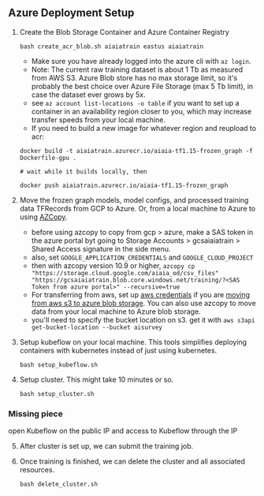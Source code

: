## Azure Deployment Setup

1. Create the Blob Storage Container and Azure Container Registry
    ```
    bash create_acr_blob.sh aiaiatrain eastus aiaiatrain
    ```
    - Make sure you have already logged into the azure cli with `az login`.
    - Note: The current raw training dataset is about 1 Tb as measured from AWS S3. Azure Blob store has no max storage limit, so it's probably the best choice over Azure File Storage (max 5 Tb limit), in case the dataset ever grows by 5x.
    - see `az account list-locations -o table` if you want to set up a container in an availability region closer to you, which may increase transfer speeds from your local machine.
    - If you need to build a new image for whatever region and reupload to acr:
    ```
    docker build -t aiaiatrain.azurecr.io/aiaia-tf1.15-frozen_graph -f Dockerfile-gpu .

    # wait while it builds locally, then

    docker push aiaiatrain.azurecr.io/aiaia-tf1.15-frozen_graph

    ```

2. Move the frozen graph models, model configs, and processed training data TFRecords from GCP to Azure. Or, from a local machine to Azure to using [AZCopy](https://docs.microsoft.com/en-us/azure/storage/common/storage-use-azcopy-v10).
   -  before using azcopy to copy from gcp > azure, make a SAS token in the azure portal byt going to Storage Accounts > gcsaiaiatrain > Shared Access signature in the side menu.
   -  also, set `GOOGLE_APPLICATION_CREDENTIALS` and `GOOGLE_CLOUD_PROJECT`
   -  then with azcopy version 10.9 or higher, `azcopy cp "https://storage.cloud.google.com/aiaia_od/csv_files" "https://gcsaiaiatrain.blob.core.windows.net/training/?<SAS Token from azure portal>" --recursive=true`
   -  For transferring from aws, set up [aws credentials](https://docs.aws.amazon.com/cli/latest/userguide/cli-configure-profiles.html) if you are [moving from aws s3 to azure blob storage](https://azure.microsoft.com/en-us/blog/move-your-data-from-aws-s3-to-azure-storage-using-azcopy/). You can also use azcopy to move data from your local machine to Azure blob storage.
   -  you'll need to specify the bucket location on s3. get it with `aws s3api get-bucket-location --bucket aisurvey`

3. Setup kubeflow on your local machine. This tools simplifies deploying containers with kubernetes instead of just using kubernetes.
    ```
    bash setup_kubeflow.sh
    ```

4. Setup cluster. This might take 10 minutes or so.

    ```
    bash setup_cluster.sh
    ```

### Missing piece
open Kubeflow on the public IP and access to Kubeflow through the IP


5. After cluster is set up, we can submit the training job.
   
6. Once training is finished, we can delete the cluster and all associated resources.

    ```
    bash delete_cluster.sh
    ```